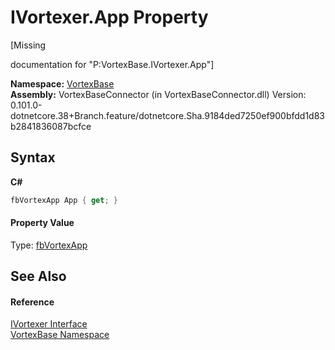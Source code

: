 # IVortexer.App Property 
 

\[Missing <summary> documentation for "P:VortexBase.IVortexer.App"\]

**Namespace:**&nbsp;<a href="N_VortexBase.md">VortexBase</a><br />**Assembly:**&nbsp;VortexBaseConnector (in VortexBaseConnector.dll) Version: 0.101.0-dotnetcore.38+Branch.feature/dotnetcore.Sha.9184ded7250ef900bfdd1d83b2841836087bcfce

## Syntax

**C#**<br />
``` C#
fbVortexApp App { get; }
```


#### Property Value
Type: <a href="T_VortexBase_fbVortexApp.md">fbVortexApp</a>

## See Also


#### Reference
<a href="T_VortexBase_IVortexer.md">IVortexer Interface</a><br /><a href="N_VortexBase.md">VortexBase Namespace</a><br />